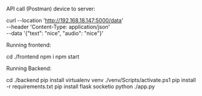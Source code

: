 API call (Postman) device to server:

curl --location 'http://192.168.18.147:5000/data' \
--header 'Content-Type: application/json' \
--data '{"text": "nice", "audio": "nice"}'


Running frontend:

cd ./frontend
npm i
npm start

Running Backend:

cd ./backend
pip install virtualenv venv
./venv/Scripts/activate.ps1
pip install -r requirements.txt
pip install flask socketio
python ./app.py